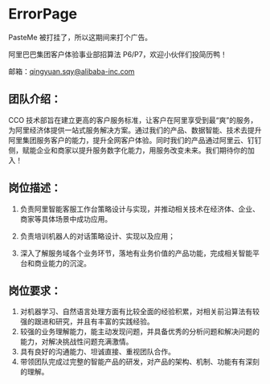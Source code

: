# ErrorPage

PasteMe 被打挂了，所以这期间来打个广告。

阿里巴巴集团客户体验事业部招算法 P6/P7，欢迎小伙伴们投简历鸭！

邮箱：qingyuan.sqy@alibaba-inc.com

## 团队介绍：

CCO 技术部旨在建立更高的客户服务标准，让客户在阿里享受到最“爽”的服务，为阿里经济体提供一站式服务解决方案。通过我们的产品、数据智能、技术去提升阿里集团服务客户的能力，提升全网客户体验。同时我们的产品通过阿里云、钉钉侧，赋能企业和商家以提升服务数字化能力，用服务改变未来。我们期待你的加入！

## 岗位描述：
1. 负责阿里智能客服工作台策略设计与实现，并推动相关技术在经济体、企业、商家等具体场景中成功应用。

2. 负责培训机器人的对话策略设计、实现以及应用；

3. 深入了解服务域各个业务环节，落地有业务价值的产品功能，完成相关智能平台和商业能力的沉淀。

## 岗位要求：
1. 对机器学习、自然语言处理方面有比较全面的经验积累，对相关前沿算法有较强的跟进和研究，并且有丰富的实践经验。
2. 较强的业务理解能力，能主动发现问题，并具备优秀的分析问题和解决问题的能力，对解决挑战性问题充满激情。
3. 具有良好的沟通能力、坦诚直接、重视团队合作。
4. 带领团队完成过完整的智能产品的研发，对产品的架构、机制、功能有有深刻的理解。
